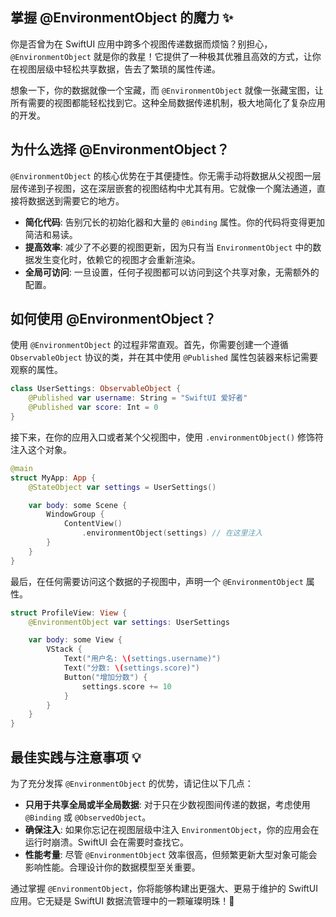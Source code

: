 ﻿## 掌握 @EnvironmentObject 的魔力 ✨

你是否曾为在 SwiftUI 应用中跨多个视图传递数据而烦恼？别担心，`@EnvironmentObject` 就是你的救星！它提供了一种极其优雅且高效的方式，让你在视图层级中轻松共享数据，告去了繁琐的属性传递。

想象一下，你的数据就像一个宝藏，而 `@EnvironmentObject` 就像一张藏宝图，让所有需要的视图都能轻松找到它。这种全局数据传递机制，极大地简化了复杂应用的开发。

## 为什么选择 @EnvironmentObject？

`@EnvironmentObject` 的核心优势在于其便捷性。你无需手动将数据从父视图一层层传递到子视图，这在深层嵌套的视图结构中尤其有用。它就像一个魔法通道，直接将数据送到需要它的地方。

*   **简化代码**: 告别冗长的初始化器和大量的 `@Binding` 属性。你的代码将变得更加简洁和易读。
*   **提高效率**: 减少了不必要的视图更新，因为只有当 `EnvironmentObject` 中的数据发生变化时，依赖它的视图才会重新渲染。
*   **全局可访问**: 一旦设置，任何子视图都可以访问到这个共享对象，无需额外的配置。

## 如何使用 @EnvironmentObject？

使用 `@EnvironmentObject` 的过程非常直观。首先，你需要创建一个遵循 `ObservableObject` 协议的类，并在其中使用 `@Published` 属性包装器来标记需要观察的属性。

```swift
class UserSettings: ObservableObject {
    @Published var username: String = "SwiftUI 爱好者"
    @Published var score: Int = 0
}
```

接下来，在你的应用入口或者某个父视图中，使用 `.environmentObject()` 修饰符注入这个对象。

```swift
@main
struct MyApp: App {
    @StateObject var settings = UserSettings()

    var body: some Scene {
        WindowGroup {
            ContentView()
                .environmentObject(settings) // 在这里注入
        }
    }
}
```

最后，在任何需要访问这个数据的子视图中，声明一个 `@EnvironmentObject` 属性。

```swift
struct ProfileView: View {
    @EnvironmentObject var settings: UserSettings

    var body: some View {
        VStack {
            Text("用户名: \(settings.username)")
            Text("分数: \(settings.score)")
            Button("增加分数") {
                settings.score += 10
            }
        }
    }
}
```

## 最佳实践与注意事项 💡

为了充分发挥 `@EnvironmentObject` 的优势，请记住以下几点：

*   **只用于共享全局或半全局数据**: 对于只在少数视图间传递的数据，考虑使用 `@Binding` 或 `@ObservedObject`。
*   **确保注入**: 如果你忘记在视图层级中注入 `EnvironmentObject`，你的应用会在运行时崩溃。SwiftUI 会在需要时查找它。
*   **性能考量**: 尽管 `@EnvironmentObject` 效率很高，但频繁更新大型对象可能会影响性能。合理设计你的数据模型至关重要。

通过掌握 `@EnvironmentObject`，你将能够构建出更强大、更易于维护的 SwiftUI 应用。它无疑是 SwiftUI 数据流管理中的一颗璀璨明珠！🚀



